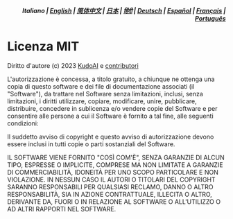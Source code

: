<div align="right">
<h5>Italiano | <a href="../../LICENSE.md">English</a> | <a href="../zh-cn/LICENSE.md">简体中文</a> | <a href="../ja/LICENSE.md">日本</a> | <a href="../hi/LICENSE.md">हिंदी</a> | <a href="../de/LICENSE.md">Deutsch</a> | <a href="../es/LICENSE.md">Español</a> | <a href="../fr/LICENSE.md">Français</a> | <a href="../pt/LICENSE.md">Português</a></h5>
</div>

# Licenza MIT

Diritto d'autore (c) 2023 [KudoAI](https://github.com/kudoai) e [contributori](.#-contributori)

L'autorizzazione è concessa, a titolo gratuito, a chiunque ne ottenga una copia di questo software e dei file di documentazione associati (il "Software"), da trattare nel Software senza limitazioni, inclusi, senza limitazioni, i diritti utilizzare, copiare, modificare, unire, pubblicare, distribuire, concedere in sublicenza e/o vendere copie del Software e per consentire alle persone a cui il Software è
fornito a tal fine, alle seguenti condizioni:

Il suddetto avviso di copyright e questo avviso di autorizzazione devono essere inclusi in tutti copie o parti sostanziali del Software.

IL SOFTWARE VIENE FORNITO "COSÌ COM'È", SENZA GARANZIE DI ALCUN TIPO, ESPRESSE O IMPLICITE, COMPRESE MA NON LIMITATE A GARANZIE DI COMMERCIABILITÀ, IDONEITÀ PER UNO SCOPO PARTICOLARE E NON VIOLAZIONE. IN NESSUN CASO IL AUTORI O TITOLARI DEL COPYRIGHT SARANNO RESPONSABILI PER QUALSIASI RECLAMO, DANNO O ALTRO RESPONSABILITÀ, SIA IN AZIONE CONTRATTUALE, ILLECITA O ALTRO, DERIVANTE DA, FUORI O IN RELAZIONE AL SOFTWARE O ALL'UTILIZZO O AD ALTRI RAPPORTI NEL SOFTWARE.

